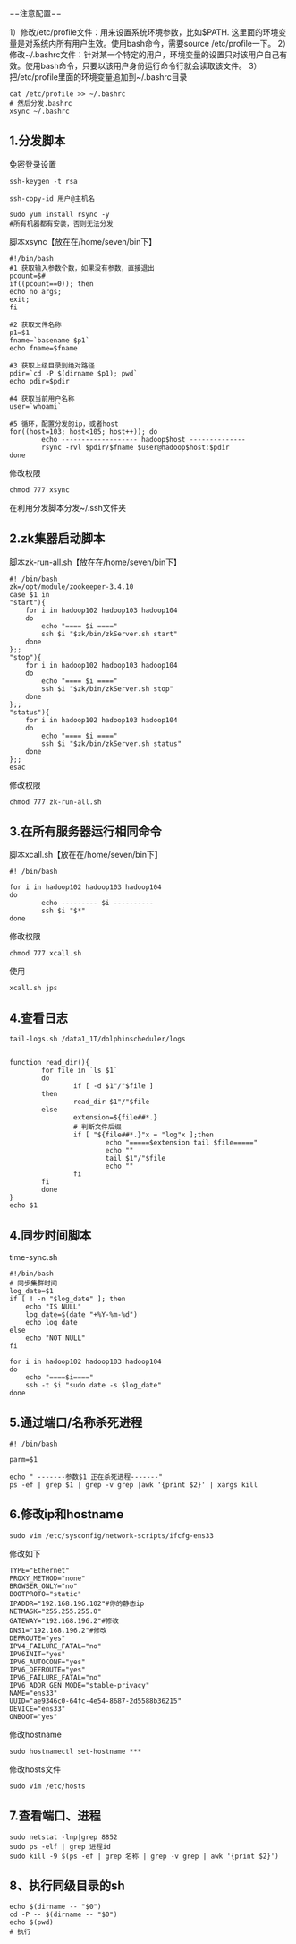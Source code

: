==注意配置==

1）修改/etc/profile文件：用来设置系统环境参数，比如$PATH. 这里面的环境变量是对系统内所有用户生效。使用bash命令，需要source  /etc/profile一下。
2）修改~/.bashrc文件：针对某一个特定的用户，环境变量的设置只对该用户自己有效。使用bash命令，只要以该用户身份运行命令行就会读取该文件。
3）把/etc/profile里面的环境变量追加到~/.bashrc目录

```
cat /etc/profile >> ~/.bashrc
# 然后分发.bashrc
xsync ~/.bashrc
```

## 1.分发脚本

免密登录设置

```
ssh-keygen -t rsa
```

```
ssh-copy-id 用户@主机名
```

```
sudo yum install rsync -y
#所有机器都有安装，否则无法分发
```

脚本xsync【放在在/home/seven/bin下】

```shell
#!/bin/bash
#1 获取输入参数个数，如果没有参数，直接退出
pcount=$#
if((pcount==0)); then
echo no args;
exit;
fi

#2 获取文件名称
p1=$1
fname=`basename $p1`
echo fname=$fname

#3 获取上级目录到绝对路径
pdir=`cd -P $(dirname $p1); pwd`
echo pdir=$pdir

#4 获取当前用户名称
user=`whoami`

#5 循环，配置分发的ip，或者host
for((host=103; host<105; host++)); do
        echo ------------------- hadoop$host --------------
        rsync -rvl $pdir/$fname $user@hadoop$host:$pdir
done

```

修改权限

```
chmod 777 xsync
```

在利用分发脚本分发~/.ssh文件夹

## 2.zk集器启动脚本

脚本zk-run-all.sh【放在在/home/seven/bin下】

```shell
#! /bin/bash
zk=/opt/module/zookeeper-3.4.10
case $1 in
"start"){
	for i in hadoop102 hadoop103 hadoop104
	do
		echo "==== $i ===="
		ssh $i "$zk/bin/zkServer.sh start"
	done
};;
"stop"){
	for i in hadoop102 hadoop103 hadoop104
	do
		echo "==== $i ===="
		ssh $i "$zk/bin/zkServer.sh stop"
	done
};;
"status"){
	for i in hadoop102 hadoop103 hadoop104
	do
		echo "==== $i ===="
		ssh $i "$zk/bin/zkServer.sh status"
	done
};;
esac
```

修改权限

```
chmod 777 zk-run-all.sh
```

## 3.在所有服务器运行相同命令

脚本xcall.sh【放在在/home/seven/bin下】

```shell
#! /bin/bash

for i in hadoop102 hadoop103 hadoop104
do
        echo --------- $i ----------
        ssh $i "$*"
done
```

修改权限

```
chmod 777 xcall.sh
```

使用

```
xcall.sh jps
```



## 4.查看日志

```
tail-logs.sh /data1_1T/dolphinscheduler/logs
```



```shell

function read_dir(){
        for file in `ls $1`
        do
                if [ -d $1"/"$file ]
        then
                read_dir $1"/"$file
        else
                extension=${file##*.}
                # 判断文件后缀
                if [ "${file##*.}"x = "log"x ];then
                        echo "=====$extension tail $file====="
                        echo ""
                        tail $1"/"$file
                        echo "" 
                fi
        fi
        done
}
echo $1

```

## 4.同步时间脚本

time-sync.sh 

```shell
#!/bin/bash
# 同步集群时间
log_date=$1 
if [ ! -n "$log_date" ]; then 
	echo "IS NULL"
	log_date=$(date "+%Y-%m-%d")
	echo log_date 
else 
	echo "NOT NULL" 
fi 

for i in hadoop102 hadoop103 hadoop104
do
	echo "====$i===="
	ssh -t $i "sudo date -s $log_date"
done
```

## 5.通过端口/名称杀死进程

```shell
#! /bin/bash

parm=$1

echo " -------参数$1 正在杀死进程-------"
ps -ef | grep $1 | grep -v grep |awk '{print $2}' | xargs kill

```

## 6.修改ip和hostname

```
sudo vim /etc/sysconfig/network-scripts/ifcfg-ens33
```

修改如下

```properties
TYPE="Ethernet"
PROXY_METHOD="none"
BROWSER_ONLY="no"
BOOTPROTO="static"
IPADDR="192.168.196.102"#你的静态ip
NETMASK="255.255.255.0"
GATEWAY="192.168.196.2"#修改
DNS1="192.168.196.2"#修改
DEFROUTE="yes"
IPV4_FAILURE_FATAL="no"
IPV6INIT="yes"
IPV6_AUTOCONF="yes"
IPV6_DEFROUTE="yes"
IPV6_FAILURE_FATAL="no"
IPV6_ADDR_GEN_MODE="stable-privacy"
NAME="ens33"
UUID="ae9346c0-64fc-4e54-8687-2d5588b36215"
DEVICE="ens33"
ONBOOT="yes"
```

修改hostname

```
sudo hostnamectl set-hostname ***
```

修改hosts文件

```
sudo vim /etc/hosts
```

## 7.查看端口、进程

```shell
sudo netstat -lnp|grep 8852
sudo ps -elf | grep 进程id
sudo kill -9 $(ps -ef | grep 名称 | grep -v grep | awk '{print $2}')
```

## 8、执行同级目录的sh

```shell
echo $(dirname -- "$0")
cd -P -- $(dirname -- "$0")
echo $(pwd)
# 执行
```

